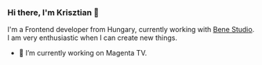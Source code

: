 ### Hi there, I'm Krisztian  👋

I'm a Frontend developer from Hungary, currently working with [Bene Studio](https://www.benestudio.co). I am very enthusiastic when I can create new things. 

- 🔭 I’m currently working on Magenta TV.

<!--
**kicomeister/kicomeister** is a ✨ _special_ ✨ repository because its `README.md` (this file) appears on your GitHub profile.

Here are some ideas to get you started:


- 🌱 I’m currently learning ...
- 👯 I’m looking to collaborate on ...
- 🤔 I’m looking for help with ...
- 💬 Ask me about ...
- 📫 How to reach me: ...
- 😄 Pronouns: ...
- ⚡ Fun fact: ...
-->
